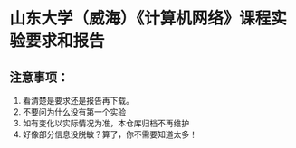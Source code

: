 # 山东大学（威海）《计算机网络》课程实验要求和报告
## 注意事项：
1. 看清楚是要求还是报告再下载。
2. 不要问为什么没有第一个实验
3. 如有变化以实际情况为准，本仓库归档不再维护
4. 好像部分信息没脱敏？算了，你不需要知道太多！
